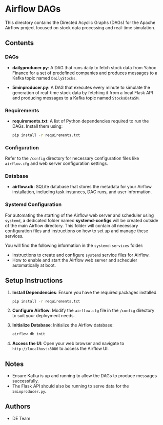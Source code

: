 # Airflow DAGs

This directory contains the Directed Acyclic Graphs (DAGs) for the Apache Airflow project focused on stock data processing and real-time simulation.

## Contents

### DAGs
- **dailyproducer.py**: A DAG that runs daily to fetch stock data from Yahoo Finance for a set of predefined companies and produces messages to a Kafka topic named `DailyStocks`.
  
- **5minproducer.py**: A DAG that executes every minute to simulate the generation of real-time stock data by fetching it from a local Flask API and producing messages to a Kafka topic named `StocksData5M`.

### Requirements
- **requirements.txt**: A list of Python dependencies required to run the DAGs. Install them using:
    ```bash
    pip install -r requirements.txt
    ```

### Configuration
Refer to the `/config` directory for necessary configuration files like `airflow.cfg` and web server configuration settings.

### Database
- **airflow.db**: SQLite database that stores the metadata for your Airflow installation, including task instances, DAG runs, and user information.

### Systemd Configuration
For automating the starting of the Airflow web server and scheduler using `systemd`, a dedicated folder named **systemd-configs** will be created outside of the main Airflow directory. This folder will contain all necessary configuration files and instructions on how to set up and manage these services.

You will find the following information in the `systemd-services` folder:
- Instructions to create and configure `systemd` service files for Airflow.
- How to enable and start the Airflow web server and scheduler automatically at boot.

## Setup Instructions
1. **Install Dependencies**:
    Ensure you have the required packages installed:
    ```bash
    pip install -r requirements.txt
    ```

2. **Configure Airflow**:
    Modify the `airflow.cfg` file in the `/config` directory to suit your deployment needs.

3. **Initialize Database**:
    Initialize the Airflow database:
    ```bash
    airflow db init
    ```

4. **Access the UI**:
    Open your web browser and navigate to `http://localhost:8080` to access the Airflow UI.

## Notes
- Ensure Kafka is up and running to allow the DAGs to produce messages successfully.
- The Flask API should also be running to serve data for the `5minproducer.py`.

## Authors
- DE Team
